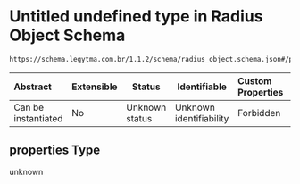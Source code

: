 # Untitled undefined type in Radius Object Schema

```txt
https://schema.legytma.com.br/1.1.2/schema/radius_object.schema.json#/properties
```




| Abstract            | Extensible | Status         | Identifiable            | Custom Properties | Additional Properties | Access Restrictions | Defined In                                                                                |
| :------------------ | ---------- | -------------- | ----------------------- | :---------------- | --------------------- | ------------------- | ----------------------------------------------------------------------------------------- |
| Can be instantiated | No         | Unknown status | Unknown identifiability | Forbidden         | Allowed               | none                | [radius_object.schema.json\*](../schema/radius_object.schema.json) |

## properties Type

unknown
